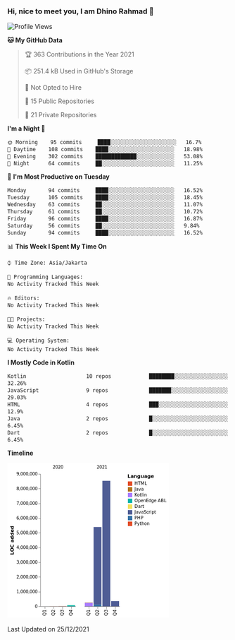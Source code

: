 ### Hi, nice to meet you, I am Dhino Rahmad 👋
<!--START_SECTION:waka-->
![Profile Views](http://img.shields.io/badge/Profile%20Views-0-blue)

**🐱 My GitHub Data** 

> 🏆 363 Contributions in the Year 2021
 > 
> 📦 251.4 kB Used in GitHub's Storage 
 > 
> 🚫 Not Opted to Hire
 > 
> 📜 15 Public Repositories 
 > 
> 🔑 21 Private Repositories  
 > 
**I'm a Night 🦉** 

```text
🌞 Morning    95 commits     ████░░░░░░░░░░░░░░░░░░░░░   16.7% 
🌆 Daytime    108 commits    ████░░░░░░░░░░░░░░░░░░░░░   18.98% 
🌃 Evening    302 commits    █████████████░░░░░░░░░░░░   53.08% 
🌙 Night      64 commits     ██░░░░░░░░░░░░░░░░░░░░░░░   11.25%

```
📅 **I'm Most Productive on Tuesday** 

```text
Monday       94 commits     ████░░░░░░░░░░░░░░░░░░░░░   16.52% 
Tuesday      105 commits    ████░░░░░░░░░░░░░░░░░░░░░   18.45% 
Wednesday    63 commits     ██░░░░░░░░░░░░░░░░░░░░░░░   11.07% 
Thursday     61 commits     ██░░░░░░░░░░░░░░░░░░░░░░░   10.72% 
Friday       96 commits     ████░░░░░░░░░░░░░░░░░░░░░   16.87% 
Saturday     56 commits     ██░░░░░░░░░░░░░░░░░░░░░░░   9.84% 
Sunday       94 commits     ████░░░░░░░░░░░░░░░░░░░░░   16.52%

```


📊 **This Week I Spent My Time On** 

```text
⌚︎ Time Zone: Asia/Jakarta

💬 Programming Languages: 
No Activity Tracked This Week

🔥 Editors: 
No Activity Tracked This Week

🐱‍💻 Projects: 
No Activity Tracked This Week

💻 Operating System: 
No Activity Tracked This Week

```

**I Mostly Code in Kotlin** 

```text
Kotlin                   10 repos            ████████░░░░░░░░░░░░░░░░░   32.26% 
JavaScript               9 repos             ███████░░░░░░░░░░░░░░░░░░   29.03% 
HTML                     4 repos             ███░░░░░░░░░░░░░░░░░░░░░░   12.9% 
Java                     2 repos             █░░░░░░░░░░░░░░░░░░░░░░░░   6.45% 
Dart                     2 repos             █░░░░░░░░░░░░░░░░░░░░░░░░   6.45%

```


**Timeline**

![Chart not found](https://raw.githubusercontent.com/Dhino12/Dhino12/master/charts/bar_graph.png) 


 Last Updated on 25/12/2021
<!--END_SECTION:waka-->
 
